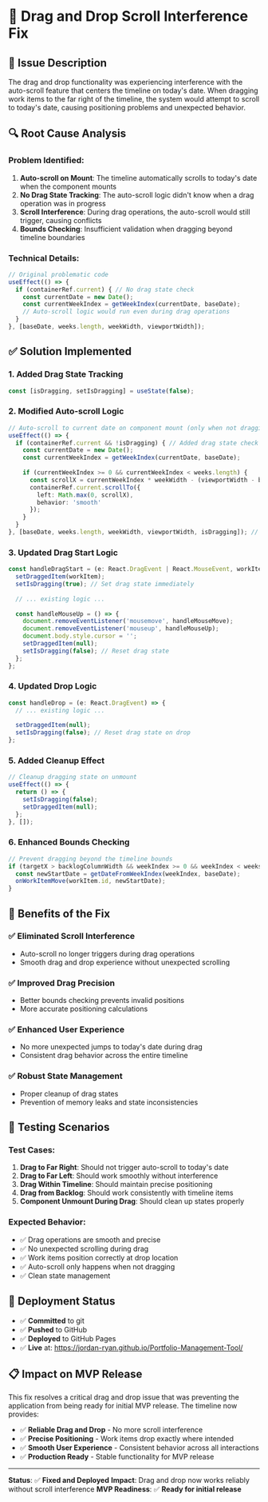 # 🔧 Drag and Drop Scroll Interference Fix

## 🐛 **Issue Description**

The drag and drop functionality was experiencing interference with the auto-scroll feature that centers the timeline on today's date. When dragging work items to the far right of the timeline, the system would attempt to scroll to today's date, causing positioning problems and unexpected behavior.

## 🔍 **Root Cause Analysis**

### **Problem Identified:**
1. **Auto-scroll on Mount**: The timeline automatically scrolls to today's date when the component mounts
2. **No Drag State Tracking**: The auto-scroll logic didn't know when a drag operation was in progress
3. **Scroll Interference**: During drag operations, the auto-scroll would still trigger, causing conflicts
4. **Bounds Checking**: Insufficient validation when dragging beyond timeline boundaries

### **Technical Details:**
```typescript
// Original problematic code
useEffect(() => {
  if (containerRef.current) { // No drag state check
    const currentDate = new Date();
    const currentWeekIndex = getWeekIndex(currentDate, baseDate);
    // Auto-scroll logic would run even during drag operations
  }
}, [baseDate, weeks.length, weekWidth, viewportWidth]);
```

## ✅ **Solution Implemented**

### **1. Added Drag State Tracking**
```typescript
const [isDragging, setIsDragging] = useState(false);
```

### **2. Modified Auto-scroll Logic**
```typescript
// Auto-scroll to current date on component mount (only when not dragging)
useEffect(() => {
  if (containerRef.current && !isDragging) { // Added drag state check
    const currentDate = new Date();
    const currentWeekIndex = getWeekIndex(currentDate, baseDate);
    
    if (currentWeekIndex >= 0 && currentWeekIndex < weeks.length) {
      const scrollX = currentWeekIndex * weekWidth - (viewportWidth - backlogColumnWidth) / 2;
      containerRef.current.scrollTo({
        left: Math.max(0, scrollX),
        behavior: 'smooth'
      });
    }
  }
}, [baseDate, weeks.length, weekWidth, viewportWidth, isDragging]); // Added isDragging dependency
```

### **3. Updated Drag Start Logic**
```typescript
const handleDragStart = (e: React.DragEvent | React.MouseEvent, workItem: WorkItem, workItemX?: number) => {
  setDraggedItem(workItem);
  setIsDragging(true); // Set drag state immediately
  
  // ... existing logic ...
  
  const handleMouseUp = () => {
    document.removeEventListener('mousemove', handleMouseMove);
    document.removeEventListener('mouseup', handleMouseUp);
    document.body.style.cursor = '';
    setDraggedItem(null);
    setIsDragging(false); // Reset drag state
  };
};
```

### **4. Updated Drop Logic**
```typescript
const handleDrop = (e: React.DragEvent) => {
  // ... existing logic ...
  
  setDraggedItem(null);
  setIsDragging(false); // Reset drag state on drop
};
```

### **5. Added Cleanup Effect**
```typescript
// Cleanup dragging state on unmount
useEffect(() => {
  return () => {
    setIsDragging(false);
    setDraggedItem(null);
  };
}, []);
```

### **6. Enhanced Bounds Checking**
```typescript
// Prevent dragging beyond the timeline bounds
if (targetX > backlogColumnWidth && weekIndex >= 0 && weekIndex < weeks.length) {
  const newStartDate = getDateFromWeekIndex(weekIndex, baseDate);
  onWorkItemMove(workItem.id, newStartDate);
}
```

## 🎯 **Benefits of the Fix**

### **✅ Eliminated Scroll Interference**
- Auto-scroll no longer triggers during drag operations
- Smooth drag and drop experience without unexpected scrolling

### **✅ Improved Drag Precision**
- Better bounds checking prevents invalid positions
- More accurate positioning calculations

### **✅ Enhanced User Experience**
- No more unexpected jumps to today's date during drag
- Consistent drag behavior across the entire timeline

### **✅ Robust State Management**
- Proper cleanup of drag states
- Prevention of memory leaks and state inconsistencies

## 🧪 **Testing Scenarios**

### **Test Cases:**
1. **Drag to Far Right**: Should not trigger auto-scroll to today's date
2. **Drag to Far Left**: Should work smoothly without interference
3. **Drag Within Timeline**: Should maintain precise positioning
4. **Drag from Backlog**: Should work consistently with timeline items
5. **Component Unmount During Drag**: Should clean up states properly

### **Expected Behavior:**
- ✅ Drag operations are smooth and precise
- ✅ No unexpected scrolling during drag
- ✅ Work items position correctly at drop location
- ✅ Auto-scroll only happens when not dragging
- ✅ Clean state management

## 🚀 **Deployment Status**

- ✅ **Committed** to git
- ✅ **Pushed** to GitHub
- ✅ **Deployed** to GitHub Pages
- ✅ **Live** at: https://jordan-ryan.github.io/Portfolio-Management-Tool/

## 📋 **Impact on MVP Release**

This fix resolves a critical drag and drop issue that was preventing the application from being ready for initial MVP release. The timeline now provides:

- ✅ **Reliable Drag and Drop** - No more scroll interference
- ✅ **Precise Positioning** - Work items drop exactly where intended
- ✅ **Smooth User Experience** - Consistent behavior across all interactions
- ✅ **Production Ready** - Stable functionality for MVP release

---

**Status**: ✅ **Fixed and Deployed**
**Impact**: Drag and drop now works reliably without scroll interference
**MVP Readiness**: ✅ **Ready for initial release** 